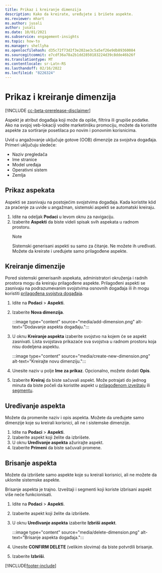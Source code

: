 ```yaml
---
title: Prikaz i kreiranje dimenzija
description: Kako da kreirate, uređujete i brišete aspekte.
ms.reviewer: mhart
ms.author: jusali
author: jusali
ms.date: 10/01/2021
ms.subservice: engagement-insights
ms.topic: how-to
ms.manager: shellyha
ms.openlocfilehash: d35c72f73d2f3e202ae3c5a5ef26e9db89360084
ms.sourcegitcommit: e7cdf36a78a2b1dd2850183224d39c8dde46b26f
ms.translationtype: MT
ms.contentlocale: sr-Latn-RS
ms.lasthandoff: 02/16/2022
ms.locfileid: "8226324"
---
```

# <a name="view-and-create-dimensions"></a>Prikaz i kreiranje dimenzija

[!INCLUDE [cc-beta-prerelease-disclaimer](includes/cc-beta-prerelease-disclaimer.md)]

Aspekt je atribut događaja koji može da opiše, filtrira ili grupiše podatke. Ako na svojoj veb-lokaciji vodite marketinšku promociju, možete da koristite aspekte za sortiranje posetilaca po novim i ponovnim korisnicima.  

Uvid u angažovanje uključuje gotove (OOB) dimenzije za svojstva događaja. Primeri uključuju sledeće:

- Naziv pregledača
- Ime stranice
- Model uređaja
- Operativni sistem
- Zemlja

## <a name="view-dimensions"></a>Prikaz aspekata

Aspekti se zasnivaju na postojećim svojstvima događaja. Kada koristite kôd za praćenje za uvide u angažman, sistemski aspekti se automatski kreiraju.

1. Idite na odeljak **Podaci** u levom oknu za navigaciju. 
1. Izaberite **Aspekti** da biste videli spisak svih aspekata u radnom prostoru. 
   > [!NOTE]
   > Sistemski generisani aspekti su samo za čitanje. Ne možete ih uređivati. Možete da kreirate i uređujete samo prilagođene aspekte.

## <a name="create-a-dimension"></a>Kreiranje dimenzije

Pored sistemski generisanih aspekata, administratori okruženja i radnih prostora mogu da kreiraju prilagođene aspekte. Prilagođeni aspekti se zasnivaju na podrazumevanim svojstvima osnovnih događaja ili ih mogu koristiti [prilagođena svojstva događaja](advanced-SDK-implementation.md).

1. Idite na **Podaci** > **Aspekti**.
1. Izaberite **Nova dimenzija**.

   :::image type="content" source="media/add-dimension.png" alt-text="Dodavanje aspekta događaju.":::

1. U oknu **Kreiranje aspekta** izaberite svojstvo na kojem će se aspekt zasnivati. Lista svojstava prikazaće sva svojstva u radnom prostoru koja nisu dodeljena aspektu.
   
   :::image type="content" source="media/create-new-dimension.png" alt-text="Kreirajte novu dimenziju.":::
      
3. Unesite naziv u polje **Ime za prikaz**. Opcionalno, možete dodati **Opis**.
4. Izaberite **Kreiraj** da biste sačuvali aspekt. Može potrajati do jednog minuta da biste počeli da koristite aspekt u [prilagođenom izveštaju](custom-reports.md) ili [segmentu](segments.md). 

## <a name="edit-a-dimension"></a>Uređivanje aspekta

Možete da promenite naziv i opis aspekta. Možete da uređujete samo dimenzije koje su kreirali korisnici, ali ne i sistemske dimenzije.


1. Idite na **Podaci** > **Aspekti**.
1. Izaberite aspekt koji želite da izbrišete.
1. U oknu **Uređivanje aspekta** ažurirajte aspekt.
1. Izaberite **Primeni** da biste sačuvali promene.

## <a name="delete-a-dimension"></a>Brisanje aspekta

Možete da izbrišete samo aspekte koje su kreirali korisnici, ali ne možete da uklonite sistemske aspekte.

Brisanje aspekta je trajno. Izveštaji i segmenti koji koriste izbrisani aspekt više neće funkcionisati. 

1. Idite na **Podaci** > **Aspekti**.
1. Izaberite aspekt koji želite da izbrišete.
1. U oknu **Uređivanje aspekta** izaberite **Izbriši aspekt**.

   :::image type="content" source="media/delete-dimension.png" alt-text="Brisanje aspekta događaja.":::

1. Unesite **CONFIRM DELETE** (velikim slovima) da biste potvrdili brisanje. 
1. Izaberite **Izbriši**.

[!INCLUDE[footer-include](../includes/footer-banner.md)]
